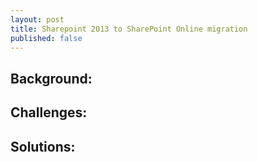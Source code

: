 ```yaml
---
layout: post
title: Sharepoint 2013 to SharePoint Online migration
published: false
---
```



## Background:


## Challenges:


## Solutions:
